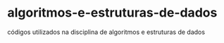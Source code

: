 # algoritmos-e-estruturas-de-dados
códigos utilizados na disciplina de algoritmos e estruturas de dados
